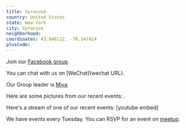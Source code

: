 ```yaml
---
title: Syracuse
country: United States
state: New York
city: Syracuse
neighborhood: 
coordinates: 43.048122, -76.147424
plusCode:
---
```

Join our [Facebook group](https://www.facebook.com/groups/free.code.camp.syracuse).

You can chat with us on [WeChat](wechat URL).

Our Group leader is [Miya](freecodecamp.org/miya)

Here are some pictures from our recent events:
![]().

Here's a stream of one of our recent events:
[youtube embed]

We have events every Tuesday. You can RSVP for an event on [meetup](meetupurl).
